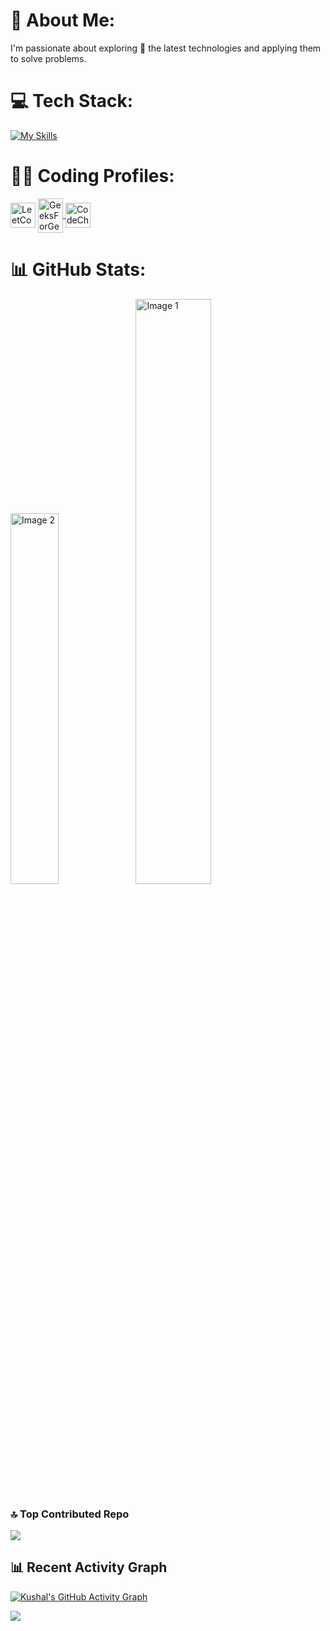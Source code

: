 # 💫 About Me:
I'm passionate about exploring 🔭 the latest technologies and applying them to solve problems.

# 💻 Tech Stack:
[![My Skills](https://skillicons.dev/icons?i=c,cpp,java,python,flask,react,git,html,css,figma,javascript,postman,babel,mysql,bootstrap,linux,jquery)](https://github.com/kushal7201)

# 🧑‍💻 Coding Profiles:
<p align="left">
<a href="https://leetcode.com/u/devins112/" target="blank">
  <img align="center" src="https://raw.githubusercontent.com/rahuldkjain/github-profile-readme-generator/master/src/images/icons/Social/leet-code.svg" alt="LeetCode" height="40" width="40" /></a>
<a href="https://www.geeksforgeeks.org/user/kushal112/" target="blank">
  <img align="center" src="https://raw.githubusercontent.com/rahuldkjain/github-profile-readme-generator/master/src/images/icons/Social/geeks-for-geeks.svg" alt="GeeksForGeeks" height="55" width="40" />
</a>
<a href="https://www.codechef.com/users/devins" target="blank">
  <img align="center" src="https://cdn.simpleicons.org/codechef/B78C6F" alt="CodeChef" height="40" width="40">
</a>
</p>

# 📊 GitHub Stats:
<span><img style="width: 39%;" src="https://github-readme-stats.vercel.app/api/top-langs/?username=kushal7201&theme=nightowl&hide_border=false&include_all_commits=false&count_private=false&layout=compact" alt="Image 2"></span>
<span><img style="width: 49%;" src="https://github-readme-stats.vercel.app/api?username=kushal7201&theme=nightowl&hide_border=false&include_all_commits=false&count_private=false" alt="Image 1"></span>
<!--- comment  <span>[![My Awesome Stats](https://awesome-github-stats.azurewebsites.net/user-stats/kushal7201?cardType=github&theme=dark&preferLogin=false&Text=7FDBCA&Title=C08EE3&Background=011627)](https://git.io/awesome-stats-card)</span> --->


### 🔝 Top Contributed Repo
![](https://github-contributor-stats.vercel.app/api?username=kushal7201&limit=5&theme=radical&combine_all_yearly_contributions=true)

## 📊 Recent Activity Graph
[![Kushal's GitHub Activity Graph](https://github-readme-activity-graph.vercel.app/graph?username=kushal7201&bg_color=000000&color=ababab&line=7e00e6&point=d1d1d1&area=true&hide_border=true)](https://github.com/kushal7201)

[![](https://visitcount.itsvg.in/api?id=kushal7201&label=Profile%20Views&color=6&icon=5&pretty=true)](https://github.com/kushal7201)
